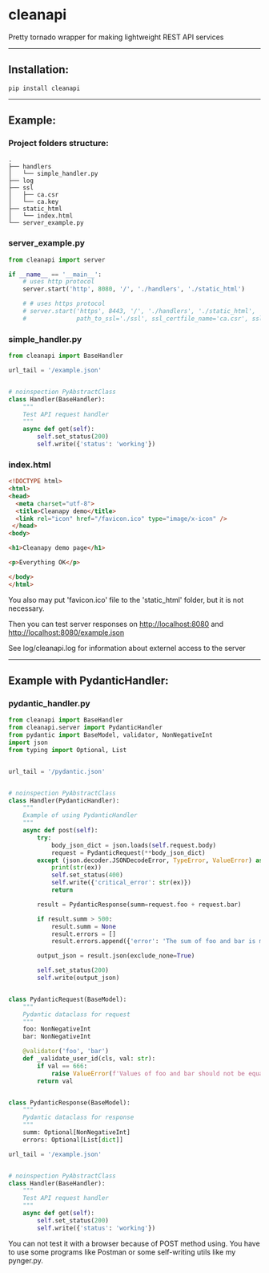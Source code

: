 # cleanapi
Pretty tornado wrapper for making lightweight REST API services

____
## Installation:
```
pip install cleanapi
```
____
## Example:

### Project folders structure:
```
.
├── handlers
│   └── simple_handler.py
├── log
├── ssl
│   ├── ca.csr
│   └── ca.key
├── static_html
│   └── index.html
└── server_example.py
```

### server_example.py
```python
from cleanapi import server

if __name__ == '__main__':
    # uses http protocol
    server.start('http', 8080, '/', './handlers', './static_html')

    # # uses https protocol
    # server.start('https', 8443, '/', './handlers', './static_html',
    #              path_to_ssl='./ssl', ssl_certfile_name='ca.csr', ssl_keyfile_name='ca.key')
```

### simple_handler.py
```python
from cleanapi import BaseHandler

url_tail = '/example.json'


# noinspection PyAbstractClass
class Handler(BaseHandler):
    """
    Test API request handler
    """
    async def get(self):
        self.set_status(200)
        self.write({'status': 'working'})
```

### index.html
```html
<!DOCTYPE html>
<html>
<head>
  <meta charset="utf-8">
  <title>Cleanapy demo</title>
  <link rel="icon" href="/favicon.ico" type="image/x-icon" />
 </head>
<body>

<h1>Cleanapy demo page</h1>

<p>Everything OK</p>

</body>
</html>
```
You also may put 'favicon.ico' file to the 'static_html' folder, but it is not necessary.

Then you can test server responses on [http://localhost:8080](http://localhost:8080) and [http://localhost:8080/example.json](http://localhost:8080/example.json)

See log/cleanapi.log for information about externel access to the server
____

## Example with PydanticHandler:

### pydantic_handler.py
```python
from cleanapi import BaseHandler
from cleanapi.server import PydanticHandler
from pydantic import BaseModel, validator, NonNegativeInt
import json
from typing import Optional, List


url_tail = '/pydantic.json'


# noinspection PyAbstractClass
class Handler(PydanticHandler):
    """
    Example of using PydanticHandler
    """
    async def post(self):
        try:
            body_json_dict = json.loads(self.request.body)
            request = PydanticRequest(**body_json_dict)
        except (json.decoder.JSONDecodeError, TypeError, ValueError) as ex:
            print(str(ex))
            self.set_status(400)
            self.write({'critical_error': str(ex)})
            return

        result = PydanticResponse(summ=request.foo + request.bar)

        if result.summ > 500:
            result.summ = None
            result.errors = []
            result.errors.append({'error': 'The sum of foo and bar is more than 1000'})

        output_json = result.json(exclude_none=True)

        self.set_status(200)
        self.write(output_json)


class PydanticRequest(BaseModel):
    """
    Pydantic dataclass for request
    """
    foo: NonNegativeInt
    bar: NonNegativeInt

    @validator('foo', 'bar')
    def _validate_user_id(cls, val: str):
        if val == 666:
            raise ValueError(f'Values of foo and bar should not be equal to 666')
        return val


class PydanticResponse(BaseModel):
    """
    Pydantic dataclass for response
    """
    summ: Optional[NonNegativeInt]
    errors: Optional[List[dict]]

url_tail = '/example.json'


# noinspection PyAbstractClass
class Handler(BaseHandler):
    """
    Test API request handler
    """
    async def get(self):
        self.set_status(200)
        self.write({'status': 'working'})
```

You can not test it with a browser because of POST method using. You have to use some programs like Postman or some self-writing utils like my pynger.py.
